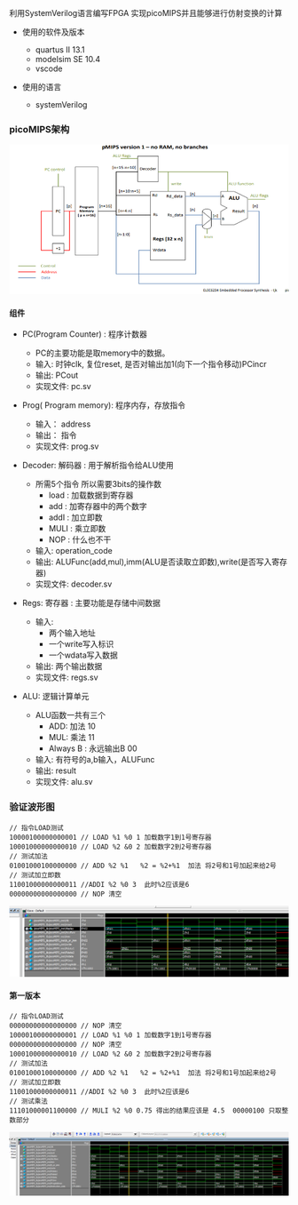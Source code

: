 利用SystemVerilog语言编写FPGA 实现picoMIPS并且能够进行仿射变换的计算
* 使用的软件及版本
  * quartus II 13.1
  * modelsim SE 10.4
  * vscode

* 使用的语言
  * systemVerilog

### picoMIPS架构

<img src="./img/picoMIPS_version_1.png" >

#### 组件
* PC(Program Counter) : 程序计数器
  * PC的主要功能是取memory中的数据。 
  * 输入: 时钟clk, 复位reset, 是否对输出加1(向下一个指令移动)PCincr
  * 输出: PCout
  * 实现文件: pc.sv

* Prog( Program memory): 程序内存，存放指令
  * 输入： address
  * 输出： 指令
  * 实现文件: prog.sv

* Decoder: 解码器 : 用于解析指令给ALU使用
  * 所需5个指令 所以需要3bits的操作数
    * load : 加载数据到寄存器
    * add : 加寄存器中的两个数字
    * addI : 加立即数
    * MULI : 乘立即数
    * NOP : 什么也不干
  * 输入: operation_code
  * 输出: ALUFunc(add,mul),imm(ALU是否读取立即数),write(是否写入寄存器)
  * 实现文件: decoder.sv

* Regs: 寄存器 : 主要功能是存储中间数据
    * 输入: 
      * 两个输入地址
      * 一个write写入标识
      * 一个wdata写入数据
    * 输出: 两个输出数据
    * 实现文件: regs.sv


* ALU: 逻辑计算单元
  * ALU函数一共有三个
    * ADD: 加法 10
    * MUL: 乘法 11
    * Always B : 永远输出B 00
  * 输入: 有符号的a,b输入，ALUFunc
  * 输出: result
  * 实现文件: alu.sv

### 验证波形图
```
// 指令LOAD测试
10000100000000001 // LOAD %1 %0 1 加载数字1到1号寄存器
10001000000000010 // LOAD %2 &0 2 加载数字2到2号寄存器
// 测试加法
01001000100000000 // ADD %2 %1   %2 = %2+%1  加法 将2号和1号加起来给2号
// 测试加立即数
11001000000000011 //ADDI %2 %0 3  此时%2应该是6
00000000000000000 // NOP 清空
```
<img src="./img/test_LOAD_ADD_ADDI.png" >

#### 第一版本
```
// 指令LOAD测试
00000000000000000 // NOP 清空
10000100000000001 // LOAD %1 %0 1 加载数字1到1号寄存器
00000000000000000 // NOP 清空
10001000000000010 // LOAD %2 &0 2 加载数字2到2号寄存器
// 测试加法
01001000100000000 // ADD %2 %1   %2 = %2+%1  加法 将2号和1号加起来给2号
// 测试加立即数
11001000000000011 //ADDI %2 %0 3  此时%2应该是6
// 测试乘法
11101000001100000 // MULI %2 %0 0.75 得出的结果应该是 4.5  00000100 只取整数部分
```
<img src="./img/picoMIPS_version_2.png" >